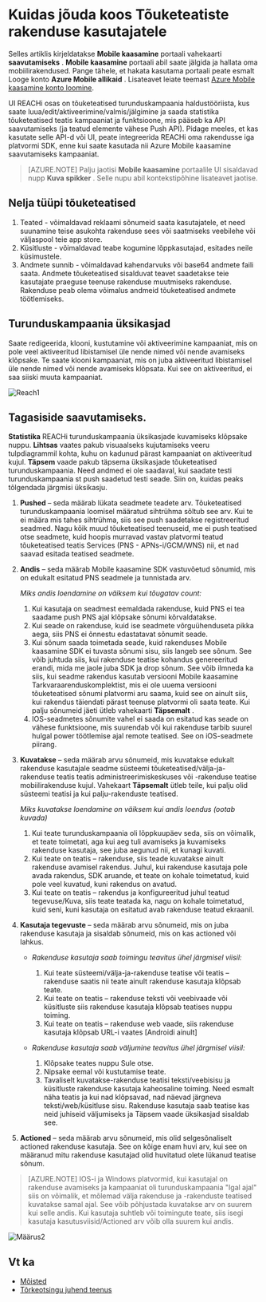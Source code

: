 <properties 
   pageTitle="Azure'i mobiilsideseadmete kaasamine kasutajaliidese – REACHi" 
   description="Saate teada, kuidas jõuda rakenduse kasutajatele Tõuketeatiste abil Azure Mobile kaasamine" 
   services="mobile-engagement" 
   documentationCenter="" 
   authors="piyushjo" 
   manager="dwrede" 
   editor=""/>

<tags
   ms.service="mobile-engagement"
   ms.devlang="na"
   ms.topic="article"
   ms.tgt_pltfrm="mobile-multiple"
   ms.workload="mobile" 
   ms.date="08/19/2016"
   ms.author="piyushjo"/>


# <a name="how-to-reach-out-to-the-users-of-your-application-with-push-notifications"></a>Kuidas jõuda koos Tõuketeatiste rakenduse kasutajatele

Selles artiklis kirjeldatakse **Mobile kaasamine** portaali vahekaarti **saavutamiseks** . **Mobile kaasamine** portaali abil saate jälgida ja hallata oma mobiilirakendused. Pange tähele, et hakata kasutama portaali peate esmalt Looge konto **Azure Mobile allikaid** . Lisateavet leiate teemast [Azure Mobile kaasamine konto loomine](mobile-engagement-create.md).

UI REACHi osas on tõuketeatised turunduskampaania haldustööriista, kus saate luua/edit/aktiveerimine/valmis/jälgimine ja saada statistika tõuketeatised teatis kampaaniat ja funktsioone, mis pääseb ka API saavutamiseks (ja teatud elemente vähese Push API). Pidage meeles, et kas kasutate selle API-d või UI, peate integreerida REACHi oma rakendusse iga platvormi SDK, enne kui saate kasutada nii Azure Mobile kaasamine saavutamiseks kampaaniat.

>[AZURE.NOTE] Palju jaotisi **Mobile kaasamine** portaalile UI sisaldavad nupp **Kuva spikker** . Selle nupu abil kontekstipõhine lisateavet jaotise.

## <a name="four-types-of-push-notifications"></a>Nelja tüüpi tõuketeatised
1.    Teated - võimaldavad reklaami sõnumeid saata kasutajatele, et need suunamine teise asukohta rakenduse sees või saatmiseks veebilehe või väljaspool teie app store. 
2.    Küsitluste - võimaldavad teabe kogumine lõppkasutajad, esitades neile küsimustele.
3.    Andmete sunnib - võimaldavad kahendarvuks või base64 andmete faili saata. Andmete tõuketeatised sisalduvat teavet saadetakse teie kasutajate praeguse teenuse rakenduse muutmiseks rakenduse. Rakenduse peab olema võimalus andmeid tõuketeatised andmete töötlemiseks.

## <a name="campaign-details"></a>Turunduskampaania üksikasjad

Saate redigeerida, klooni, kustutamine või aktiveerimine kampaaniat, mis on pole veel aktiveeritud libistamisel üle nende nimed või nende avamiseks klõpsake. Te saate klooni kampaaniat, mis on juba aktiveeritud libistamisel üle nende nimed või nende avamiseks klõpsata. Kui see on aktiveeritud, ei saa siiski muuta kampaaniat.
 
![Reach1][18]

## <a name="reach-feedback"></a>Tagasiside saavutamiseks.

**Statistika** REACHi turunduskampaania üksikasjade kuvamiseks klõpsake nuppu. **Lihtsas** vaates pakub visuaalseks kujutamiseks veeru tulpdiagrammil kohta, kuhu on kadunud pärast kampaaniat on aktiveeritud kujul. **Täpsem** vaade pakub täpsema üksikasjade tõuketeatised turunduskampaania. Need andmed ei ole saadaval, kui saadate testi turunduskampaania st push saadetud testi seade. Siin on, kuidas peaks tõlgendada järgmisi üksikasju.

1. **Pushed** – seda määrab lükata seadmete teadete arv. Tõuketeatised turunduskampaania loomisel määratud sihtrühma sõltub see arv. Kui te ei määra mis tahes sihtrühma, siis see push saadetakse registreeritud seadmed. Nagu kõik muud tõuketeatised teenuseid, me ei push teatised otse seadmete, kuid hoopis murravad vastav platvormi teatud tõuketeatised teatis Services (PNS - APNs-i/GCM/WNS) nii, et nad saavad esitada teatised seadmete. 

2.  **Andis** – seda määrab Mobile kaasamine SDK vastuvõetud sõnumid, mis on edukalt esitatud PNS seadmele ja tunnistada arv. 
        
    *Miks andis loendamine on väiksem kui tõugatav count:*
    
    1. Kui kasutaja on seadmest eemaldada rakenduse, kuid PNS ei tea saadame push PNS ajal klõpsake sõnumi kõrvaldatakse.
    2. Kui seade on rakenduse, kuid ise seadmete võrguühenduseta pikka aega, siis PNS ei õnnestu edastatavat sõnumit seade. 
    3. Kui sõnum saada toimetada seade, kuid rakenduses Mobile kaasamine SDK ei tuvasta sõnumi sisu, siis langeb see sõnum. See võib juhtuda siis, kui rakenduse teatise kohandus genereeritud erandi, mida me jaole juba SDK ja drop sõnum. See võib ilmneda ka siis, kui seadme rakendus kasutab versiooni Mobile kaasamine Tarkvaraarenduskomplektist, mis ei ole uuema versiooni tõuketeatised sõnumi platvormi aru saama, kuid see on ainult siis, kui rakendus täiendati pärast teenuse platvormi oli saata teate. Kui palju sõnumeid jäeti ütleb vahekaarti **Täpsemalt** . 
    4. IOS-seadmetes sõnumite vahel ei saada on esitatud kas seade on vähese funktsioone, mis suurendab või kui rakenduse tarbib suurel hulgal power töötlemise ajal remote teatised. See on iOS-seadmete piirang.   

3.  **Kuvatakse** – seda määrab arvu sõnumeid, mis kuvatakse edukalt rakenduse kasutajale seadme süsteemi tõuketeatised/välja-ja-rakenduse teatis teatis administreerimiskeskuses või -rakenduse teatise mobiilirakenduse kujul.  Vahekaart **Täpsemalt** ütleb teile, kui palju olid süsteemi teatisi ja kui palju-rakenduste teatised. 
    
    *Miks kuvatakse loendamine on väiksem kui andis loendus (ootab kuvada)*
    
    1. Kui teate turunduskampaania oli lõppkuupäev seda, siis on võimalik, et teate toimetati, aga kui aeg tuli avamiseks ja kuvamiseks rakenduse kasutaja, see juba aegunud nii, et kunagi kuvati.   
    2. Kui teate on teatis – rakenduse, siis teade kuvatakse ainult rakenduse avamisel rakendus. Juhul, kui rakenduse kasutaja pole avada rakendus, SDK aruande, et teate on kohale toimetatud, kuid pole veel kuvatud, kuni rakendus on avatud. 
    2. Kui teate on teatis – rakendus ja konfigureeritud juhul teatud tegevuse/Kuva, siis teate teatada ka, nagu on kohale toimetatud, kuid seni, kuni kasutaja on esitatud avab rakenduse teatud ekraanil. 
    
4.  **Kasutaja tegevuste** – seda määrab arvu sõnumeid, mis on juba rakenduse kasutaja ja sisaldab sõnumeid, mis on kas actioned või lahkus. 

    - *Rakenduse kasutaja saab toimingu teavitus ühel järgmisel viisil:*
            
        1. Kui teate süsteemi/välja-ja-rakenduse teatise või teatis – rakenduse saatis nii teate ainult rakenduse kasutaja klõpsab teate.
        2. Kui teate on teatis – rakenduse teksti või veebivaade või küsitluste siis rakenduse kasutaja klõpsab teatises nuppu toiming.
        3. Kui teate on teatis – rakenduse web vaade, siis rakenduse kasutaja klõpsab URL-i vaates [Androidi ainult]
    
    - *Rakenduse kasutaja saab väljumine teavitus ühel järgmisel viisil:*
    
        1. Klõpsake teates nuppu Sule otse. 
        2. Nipsake eemal või kustutamise teate. 
        3. Tavaliselt kuvatakse-rakenduse teatisi teksti/veebisisu ja küsitluste rakenduse kasutaja kaheosaline toiming. Need esmalt näha teatis ja kui nad klõpsavad, nad näevad järgneva teksti/web/küsitluse sisu. Rakenduse kasutaja saab teatise kas neid juhiseid väljumiseks ja Täpsem vaade üksikasjad sisaldab see. 

5.  **Actioned** – seda määrab arvu sõnumeid, mis olid selgesõnaliselt actioned rakenduse kasutaja. See on kõige enam huvi arv, kui see on määranud mitu rakenduse kasutajad olid huvitatud olete lükanud teatise sõnum. 
 
> [AZURE.NOTE] IOS-i ja Windows platvormid, kui kasutajal on rakenduse avamiseks ja kampaaniat oli turunduskampaania "Igal ajal" siis on võimalik, et mõlemad välja rakenduse ja -rakenduste teatised kuvatakse samal ajal. See võib põhjustada kuvatakse arv on suurem kui selle andis. Kui kasutaja suhtleb või toimingute teate, siis isegi kasutaja kasutusviisid/Actioned arv võib olla suurem kui andis. 


![Määrus2][19]

## <a name="see-also"></a>Vt ka

- [Mõisted][Link 6]
- [Tõrkeotsingu juhend teenus][Link 24]

<!--Image references-->
[1]: ./media/mobile-engagement-user-interface-navigation/navigation1.png
[2]: ./media/mobile-engagement-user-interface-home/home1.png
[3]: ./media/mobile-engagement-user-interface-home/home2.png
[4]: ./media/mobile-engagement-user-interface-home/home3.png
[5]: ./media/mobile-engagement-user-interface-home/home4.png
[6]: ./media/mobile-engagement-user-interface-home/home5.png
[7]: ./media/mobile-engagement-user-interface-my-account/myaccount1.png
[8]: ./media/mobile-engagement-user-interface-my-account/myaccount2.png
[9]: ./media/mobile-engagement-user-interface-my-account/myaccount3.png
[10]: ./media/mobile-engagement-user-interface-analytics/analytics1.png
[11]: ./media/mobile-engagement-user-interface-analytics/analytics2.png
[12]: ./media/mobile-engagement-user-interface-analytics/analytics3.png
[13]: ./media/mobile-engagement-user-interface-analytics/analytics4.png
[14]: ./media/mobile-engagement-user-interface-monitor/monitor1.png
[15]: ./media/mobile-engagement-user-interface-monitor/monitor2.png
[16]: ./media/mobile-engagement-user-interface-monitor/monitor3.png
[17]: ./media/mobile-engagement-user-interface-monitor/monitor4.png
[18]: ./media/mobile-engagement-user-interface-reach/reach1.png
[19]: ./media/mobile-engagement-user-interface-reach/reach2.png
[20]: ./media/mobile-engagement-user-interface-reach-campaign/Reach-Campaign1.png
[21]: ./media/mobile-engagement-user-interface-reach-campaign/Reach-Campaign2.png
[22]: ./media/mobile-engagement-user-interface-reach-campaign/Reach-Campaign3.png
[23]: ./media/mobile-engagement-user-interface-reach-campaign/Reach-Campaign4.png
[24]: ./media/mobile-engagement-user-interface-reach-campaign/Reach-Campaign5.png
[25]: ./media/mobile-engagement-user-interface-reach-campaign/Reach-Campaign6.png
[26]: ./media/mobile-engagement-user-interface-reach-campaign/Reach-Campaign7.png
[27]: ./media/mobile-engagement-user-interface-reach-campaign/Reach-Campaign8.png
[28]: ./media/mobile-engagement-user-interface-reach-campaign/Reach-Campaign9.png
[29]: ./media/mobile-engagement-user-interface-reach-criterion/Reach-Criterion1.png
[30]: ./media/mobile-engagement-user-interface-reach-content/Reach-Content1.png
[31]: ./media/mobile-engagement-user-interface-reach-content/Reach-Content2.png
[32]: ./media/mobile-engagement-user-interface-reach-content/Reach-Content3.png
[33]: ./media/mobile-engagement-user-interface-reach-content/Reach-Content4.png
[34]: ./media/mobile-engagement-user-interface-dashboard/dashboard1.png
[35]: ./media/mobile-engagement-user-interface-segments/segments1.png
[36]: ./media/mobile-engagement-user-interface-segments/segments2.png
[37]: ./media/mobile-engagement-user-interface-segments/segments3.png
[38]: ./media/mobile-engagement-user-interface-segments/segments4.png
[39]: ./media/mobile-engagement-user-interface-segments/segments5.png
[40]: ./media/mobile-engagement-user-interface-segments/segments6.png
[41]: ./media/mobile-engagement-user-interface-segments/segments7.png
[42]: ./media/mobile-engagement-user-interface-segments/segments8.png
[43]: ./media/mobile-engagement-user-interface-segments/segments9.png
[44]: ./media/mobile-engagement-user-interface-segments/segments10.png
[45]: ./media/mobile-engagement-user-interface-segments/segments11.png
[46]: ./media/mobile-engagement-user-interface-settings/settings1.png
[47]: ./media/mobile-engagement-user-interface-settings/settings2.png
[48]: ./media/mobile-engagement-user-interface-settings/settings3.png
[49]: ./media/mobile-engagement-user-interface-settings/settings4.png
[50]: ./media/mobile-engagement-user-interface-settings/settings5.png
[51]: ./media/mobile-engagement-user-interface-settings/settings6.png
[52]: ./media/mobile-engagement-user-interface-settings/settings7.png
[53]: ./media/mobile-engagement-user-interface-settings/settings8.png
[54]: ./media/mobile-engagement-user-interface-settings/settings9.png
[55]: ./media/mobile-engagement-user-interface-settings/settings10.png
[56]: ./media/mobile-engagement-user-interface-settings/settings11.png
[57]: ./media/mobile-engagement-user-interface-settings/settings12.png
[58]: ./media/mobile-engagement-user-interface-settings/settings13.png

<!--Link references-->
[Link 1]: mobile-engagement-user-interface.md
[Link 2]: mobile-engagement-troubleshooting-guide.md
[Link 3]: mobile-engagement-how-tos.md
[Link 4]: http://go.microsoft.com/fwlink/?LinkID=525553
[Link 5]: http://go.microsoft.com/fwlink/?LinkID=525554
[Link 6]: http://go.microsoft.com/fwlink/?LinkId=525555
[Link 7]: https://account.windowsazure.com/PreviewFeatures
[Link 8]: https://social.msdn.microsoft.com/Forums/azure/home?forum=azuremobileengagement
[Link 9]: http://azure.microsoft.com/services/mobile-engagement/
[Link 10]: http://azure.microsoft.com/documentation/services/mobile-engagement/
[Link 11]: http://azure.microsoft.com/pricing/details/mobile-engagement/
[Link 12]: mobile-engagement-user-interface-navigation.md
[Link 13]: mobile-engagement-user-interface-home.md
[Link 14]: mobile-engagement-user-interface-my-account.md
[Link 15]: mobile-engagement-user-interface-analytics.md
[Link 16]: mobile-engagement-user-interface-monitor.md
[Link 17]: mobile-engagement-user-interface-reach.md
[Link 18]: mobile-engagement-user-interface-segments.md
[Link 19]: mobile-engagement-user-interface-dashboard.md
[Link 20]: mobile-engagement-user-interface-settings.md
[Link 21]: mobile-engagement-troubleshooting-guide-analytics.md
[Link 22]: mobile-engagement-troubleshooting-guide-apis.md
[Link 23]: mobile-engagement-troubleshooting-guide-push-reach.md
[Link 24]: mobile-engagement-troubleshooting-guide-service.md
[Link 25]: mobile-engagement-troubleshooting-guide-sdk.md
[Link 26]: mobile-engagement-troubleshooting-guide-sr-info.md
[Link 27]: mobile-engagement-user-interface-reach-campaign.md
[Link 28]: mobile-engagement-user-interface-reach-criterion.md
[Link 29]: mobile-engagement-user-interface-reach-content.md
 
